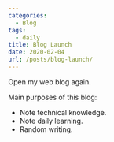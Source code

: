 ```yaml
---
categories:
  - Blog
tags:
  - daily
title: Blog Launch
date: 2020-02-04
url: /posts/blog-launch/
---
```


Open my web blog again.

Main purposes of this blog:
- Note technical knowledge.
- Note daily learning.
- Random writing.